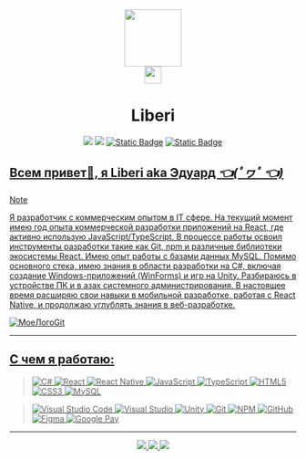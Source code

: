 <div id="header" align="center">
    <img src="https://i.giphy.com/media/v1.Y2lkPTc5MGI3NjExdGVpOG5iYXpmeHphN2Q0NnBrMnp6dnd4YmQyMG5zaDhxeDE4NDh5eCZlcD12MV9pbnRlcm5hbF9naWZfYnlfaWQmY3Q9Zw/DbXSzkKLzy96e3uukf/giphy.gif" width="100px"/>
    <br>
    <img src="https://i.giphy.com/media/v1.Y2lkPTc5MGI3NjExOTlvdHJhaHNna2pvMzA4Mmd3Z3l2Mjk2cWEybm9zODVrMHhmYmhtayZlcD12MV9pbnRlcm5hbF9naWZfYnlfaWQmY3Q9Zw/MYI6NK4JOGpOzOriEg/giphy.gif" height="30px"/>
    <h1><b>Liberi</b></h1>
    <div id="contacts" align="center">
      <a href="https://t.me/Lib_int"><img src="https://img.shields.io/badge/Telegram-2CA5E0?style=for-the-badge&logo=telegram&logoColor=white"></a>
      <a href="https://m.vk.com/lib_int47"><img src="https://img.shields.io/badge/вконтакте-%232E87FB.svg?&style=for-the-badge&logo=vk&logoColor=white"></a>
      <a href="mailto:7102axe@gmail.com"><img alt="Static Badge" src="https://img.shields.io/badge/Gmail-D14836?style=for-the-badge&logo=gmail&logoColor=white"></a>
      <a href="https://discordapp.com/users/391251969769078784/"><img alt="Static Badge" src="https://img.shields.io/badge/Discord-7289DA?style=for-the-badge&logo=discord&logoColor=white">
    </div>
</div>

## Всем привет👋, я Liberi aka Эдуард _👈(ﾟヮﾟ 👈)_
> [!NOTE]
> Я разработчик с коммерческим опытом в IT сфере. На текущий момент имею год опыта коммерческой разработки приложений на React, где активно использую JavaScript/TypeScript. 
> В процессе работы освоил инструменты разработки такие как Git, npm и различные библиотеки экосистемы React. Имею опыт работы с базами данных MySQL.
> Помимо основного стека, имею знания в области разработки на C#, включая создание Windows-приложений (WinForms) и игр на Unity. Разбираюсь в устройстве ПК и в азах системного администрирования.
> В настоящее время расширяю свои навыки в мобильной разработке, работая с React Native, и продолжаю углублять знания в веб-разработке.
>
> 
> ![МоеЛогоGit](https://github.com/Liberi/Liberi/assets/130091860/8fa705d8-7cfa-4dfc-80d4-8ed22eff985d)

---

<!-- Technologies -->

## C чем я работаю:

> ![C#](https://img.shields.io/badge/c%23-%23239120.svg?style=for-the-badge&logo=csharp&logoColor=white)
> ![React](https://img.shields.io/badge/react-%2320232a.svg?style=for-the-badge&logo=react&logoColor=%2361DAFB)
> ![React Native](https://img.shields.io/badge/react_native-%2320232a.svg?style=for-the-badge&logo=react&logoColor=%2361DAFB)
> ![JavaScript](https://img.shields.io/badge/javascript-%23323330.svg?style=for-the-badge&logo=javascript&logoColor=%23F7DF1E)
> ![TypeScript](https://img.shields.io/badge/typescript-%23007ACC.svg?style=for-the-badge&logo=typescript&logoColor=white)
> ![HTML5](https://img.shields.io/badge/html5-%23E34F26.svg?style=for-the-badge&logo=html5&logoColor=white)
> ![CSS3](https://img.shields.io/badge/css3-%231572B6.svg?style=for-the-badge&logo=css3&logoColor=white)
> ![MySQL](https://img.shields.io/badge/mysql-%2300f.svg?style=for-the-badge&logo=mysql&logoColor=white)

> ![Visual Studio Code](https://img.shields.io/badge/Visual%20Studio%20Code-0078d7.svg?style=for-the-badge&logo=visual-studio-code&logoColor=white)
> ![Visual Studio](https://img.shields.io/badge/Visual%20Studio-5C2D91.svg?style=for-the-badge&logo=visual-studio&logoColor=white)
> ![Unity](https://img.shields.io/badge/unity-%23000000.svg?style=for-the-badge&logo=unity&logoColor=white)
> ![Git](https://img.shields.io/badge/git-%23F05033.svg?style=for-the-badge&logo=git&logoColor=white)
> ![NPM](https://img.shields.io/badge/NPM-%23CB3837.svg?style=for-the-badge&logo=npm&logoColor=white)
> ![GitHub](https://img.shields.io/badge/github-%23121011.svg?style=for-the-badge&logo=github&logoColor=white)
> ![Figma](https://img.shields.io/badge/figma-%23F24E1E.svg?style=for-the-badge&logo=figma&logoColor=white)
> ![Google Pay](https://img.shields.io/badge/GooglePay-%233780F1.svg?style=for-the-badge&logo=Google-Pay&logoColor=white)

<!-- >![TypeScript](https://img.shields.io/badge/typescript-%23007ACC.svg?style=for-the-badge&logo=typescript&logoColor=white) I'm not ready yet...  -->

---

<div id="stats" align="center">
  <img src="http://github-profile-summary-cards.vercel.app/api/cards/profile-details?username=Liberi&theme=github_dark">
  <img src="http://github-profile-summary-cards.vercel.app/api/cards/most-commit-language?username=Liberi&theme=github_dark">
  <img src="http://github-profile-summary-cards.vercel.app/api/cards/stats?username=Liberi&theme=github_dark">
</div>

